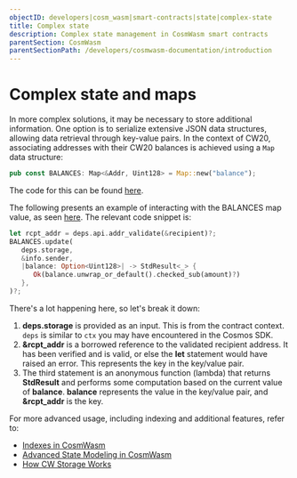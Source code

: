 ```yaml
---
objectID: developers|cosm_wasm|smart-contracts|state|complex-state
title: Complex state
description: Complex state management in CosmWasm smart contracts
parentSection: CosmWasm
parentSectionPath: /developers/cosmwasm-documentation/introduction
---
```


# Complex state and maps

In more complex solutions, it may be necessary to store additional information. One option is to serialize extensive JSON data structures, allowing data retrieval through key-value pairs. In the context of CW20, associating addresses with their CW20 balances is achieved using a `Map` data structure:

```rust
pub const BALANCES: Map<&Addr, Uint128> = Map::new("balance");
```

The code for this can be found <a href="https://github.com/CosmWasm/cw-plus/blob/main/contracts/cw20-base/src/state.rs#L35" target="_blank">here</a>.

The following presents an example of interacting with the BALANCES map value, as seen <a href="https://github.com/CosmWasm/cw-plus/blob/main/contracts/cw20-base/src/contract.rs#L250-L258" target="_blank">here</a>. The relevant code snippet is:

```rust
let rcpt_addr = deps.api.addr_validate(&recipient)?;
BALANCES.update(
   deps.storage,
   &info.sender,
   |balance: Option<Uint128>| -> StdResult<_> {
      Ok(balance.unwrap_or_default().checked_sub(amount)?)
   },
)?;
```

There's a lot happening here, so let's break it down:

1. **deps.storage** is provided as an input. This is from the contract context. `deps` is similar to `ctx` you may have encountered in the Cosmos SDK.
2. **&rcpt_addr** is a borrowed reference to the validated recipient address. It has been verified and is valid, or else the **let** statement would have raised an error. This represents the key in the key/value pair.
3. The third statement is an anonymous function (lambda) that returns **StdResult** and performs some computation based on the current value of **balance**. **balance** represents the value in the key/value pair, and **&rcpt_addr** is the key.

For more advanced usage, including indexing and additional features, refer to:

- [Indexes in CosmWasm](/developers/cosmwasm-documentation/tutorials/storage/indexes)
- [Advanced State Modeling in CosmWasm](/developers/cosmwasm-documentation/tutorials/storage/state-modeling)
- [How CW Storage Works](/developers/cosmwasm-documentation/tutorials/storage/key-value-store)
